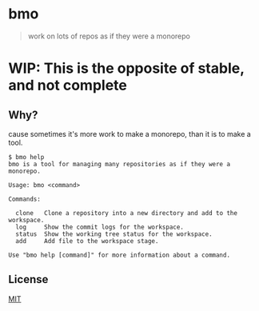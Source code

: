 # bmo
> work on lots of repos as if they were a monorepo

# WIP: This is the opposite of stable, and not complete

## Why?
cause sometimes it's more work to make a monorepo, than it is
to make a tool.

```
$ bmo help
bmo is a tool for managing many repositories as if they were a monorepo.

Usage: bmo <command>

Commands:

  clone   Clone a repository into a new directory and add to the workspace.
  log     Show the commit logs for the workspace.
  status  Show the working tree status for the workspace.
  add     Add file to the workspace stage.

Use "bmo help [command]" for more information about a command.
```

## License
[MIT](LICENSE)